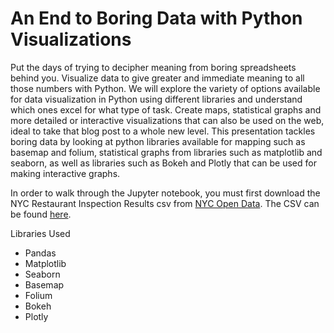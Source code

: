 # An End to Boring Data with Python Visualizations

Put the days of trying to decipher meaning from boring spreadsheets behind you. Visualize data to give greater and immediate meaning to all those numbers with Python. We will explore the variety of options available for data visualization in Python using different libraries and understand which ones excel for what type of task. Create maps, statistical graphs and more detailed or interactive visualizations that can also be used on the web, ideal to take that blog post to a whole new level. This presentation tackles boring data by looking at python libraries available for mapping such as basemap and folium, statistical graphs from libraries such as matplotlib and seaborn, as well as libraries such as Bokeh and Plotly that can be used for making interactive graphs.

In order to walk through the Jupyter notebook, you must first download the NYC Restaurant Inspection Results csv from [NYC Open Data](nycopendata.socrata.com). The CSV can be found [here](https://data.cityofnewyork.us/api/views/43nn-pn8j/rows.csv?accessType=DOWNLOAD).

Libraries Used
- Pandas
- Matplotlib
- Seaborn
- Basemap
- Folium
- Bokeh
- Plotly
